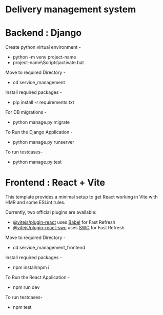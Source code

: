 # Delivery management system

# Backend : Django

Create python virtual environment -

- python -m venv project-name
- project-name\Scripts\activate.bat

Move to required Directory -

- cd service_management

Install required packages - 

- pip install -r requirements.txt

For DB migrations -

- python manage.py migrate

To Run the Django Application -

- python manage.py runserver

To run testcases-

- python manage.py test

# Frontend : React + Vite

This template provides a minimal setup to get React working in Vite with HMR and some ESLint rules.

Currently, two official plugins are available:

- [@vitejs/plugin-react](https://github.com/vitejs/vite-plugin-react/blob/main/packages/plugin-react/README.md) uses [Babel](https://babeljs.io/) for Fast Refresh
- [@vitejs/plugin-react-swc](https://github.com/vitejs/vite-plugin-react-swc) uses [SWC](https://swc.rs/) for Fast Refresh

Move to required Directory -

- cd service_management_frontend
  
Install required packages -

- npm install/npm i

To Run the React Application -

- npm run dev

To run testcases-

- npm test


